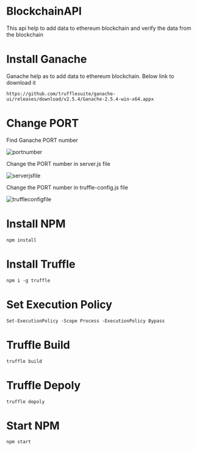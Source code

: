 # BlockchainAPI

This api help to add data to ethereum blockchain and verify the data from the blockchain

# Install Ganache
Ganache help as to add data to ethereum blockchain.
Below link to download it

```
https://github.com/trufflesuite/ganache-ui/releases/download/v2.5.4/Ganache-2.5.4-win-x64.appx
```
# Change PORT 
Find Ganache PORT number

![portnumber](https://user-images.githubusercontent.com/98999402/172682368-97ee77c1-d637-43df-89c1-1e84f862f3c0.PNG)


Change the PORT number in server.js file

![serverjsfile](https://user-images.githubusercontent.com/98999402/172682411-a83b0f2a-34d2-4846-9fcf-fcba6bcd0ec9.PNG)


Change the PORT number in truffle-config.js file

![truffleconfigfile](https://user-images.githubusercontent.com/98999402/172682450-b2cab1a9-ca68-4c47-a063-dbf7ece0bcf7.PNG)


# Install NPM
```
npm install
```
# Install Truffle
```
npm i -g truffle
```
# Set Execution Policy
```
Set-ExecutionPolicy -Scope Process -ExecutionPolicy Bypass
```
# Truffle Build
```
truffle build
```
# Truffle Depoly
```
truffle depoly
```
# Start NPM
```
npm start
```
